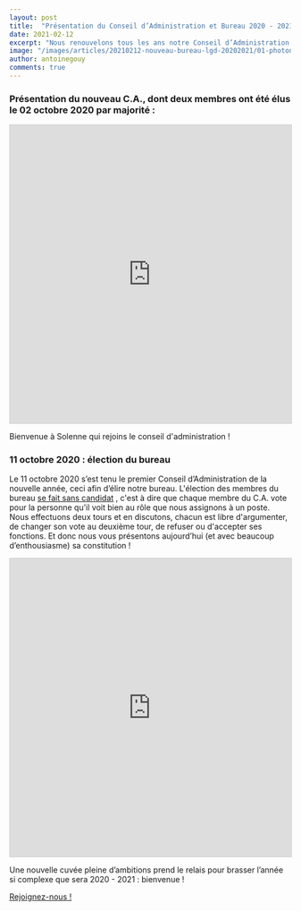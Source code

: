 ```yaml
---
layout: post
title:  "Présentation du Conseil d’Administration et Bureau 2020 - 2021 !"
date: 2021-02-12
excerpt: "Nous renouvelons tous les ans notre Conseil d’Administration par deux membres et élisons un nouveau bureau."
image: "/images/articles/20210212-nouveau-bureau-lgd-20202021/01-photonouveaubureau2021.jpg"
author: antoinegouy
comments: true
---
```


### Présentation du nouveau C.A., dont deux membres ont été élus le 02 octobre 2020 par majorité :

<iframe class="airtable-embed" src="https://airtable.com/embed/shr8wokiEf3BW0Wk1?backgroundColor=purple&viewControls=on" frameborder="0" onmousewheel="" width="100%" height="533" style="background: transparent; border: 1px solid #ccc;"></iframe>

Bienvenue à Solenne qui rejoins le conseil d'administration !

### 11 octobre 2020 : élection du bureau

Le 11 octobre 2020 s’est tenu le premier Conseil d’Administration de la nouvelle année, ceci afin d’élire notre bureau. L'élection des membres du bureau [se fait sans candidat](http://universite-du-nous.org/wp-content/uploads/2013/09/esc-aide-2017-v0.1.pdf) , c'est à dire que chaque membre du C.A. vote pour la personne qu'il voit bien au rôle que nous assignons à un poste. Nous effectuons deux tours et en discutons, chacun est libre d'argumenter, de changer son vote au deuxième tour, de refuser ou d'accepter ses fonctions. Et donc nous vous présentons aujourd’hui (et avec beaucoup d’enthousiasme) sa constitution !

<iframe class="airtable-embed" src="https://airtable.com/embed/shrG5SU4LoTaRgCXP?backgroundColor=purple&viewControls=on" frameborder="0" onmousewheel="" width="100%" height="533" style="background: transparent; border: 1px solid #ccc;"></iframe>

Une nouvelle cuvée pleine d’ambitions prend le relais pour brasser l’année si complexe que sera 2020 - 2021 : bienvenue !

<a href="http://adhesion.lyongamedev.pro/" class="button special fit">Rejoignez-nous !</a>